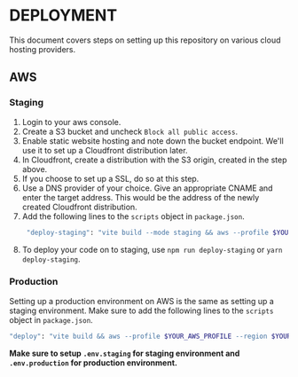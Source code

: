 # DEPLOYMENT
This document covers steps on setting up this repository on various cloud hosting providers.

## AWS
### Staging
1. Login to your aws console.
2. Create a S3 bucket and uncheck `Block all public access`.
3. Enable static website hosting and note down the bucket endpoint. We'll use it to set up a Cloudfront distribution later.
4. In Cloudfront, create a distribution with the S3 origin, created in the step above.
5. If you choose to set up a SSL, do so at this step.
6. Use a DNS provider of your choice. Give an appropriate CNAME and enter the target address. This would be the address of the newly created Cloudfront distribution.
7. Add the following lines to the `scripts` object in `package.json`.
   ```sh
    "deploy-staging": "vite build --mode staging && aws --profile $YOUR_AWS_PROFILE --region $YOUR_AWS_REGION s3 sync ./dist s3://$S3_STAGING_BUCKET_NAME --delete --acl public-read"
   ```
8. To deploy your code on to staging, use `npm run deploy-staging` or `yarn deploy-staging`.

### Production
Setting up a production environment on AWS is the same as setting up a staging environment.
Make sure to add the following lines to the `scripts` object in `package.json`.
   ```sh
   "deploy": "vite build && aws --profile $YOUR_AWS_PROFILE --region $YOUR_AWS_REGION s3 sync ./dist s3://$S3_PROD_BUCKET_NAME --delete --acl public-read"
   ```

**Make sure to setup `.env.staging` for staging environment and `.env.production` for production environment.**
